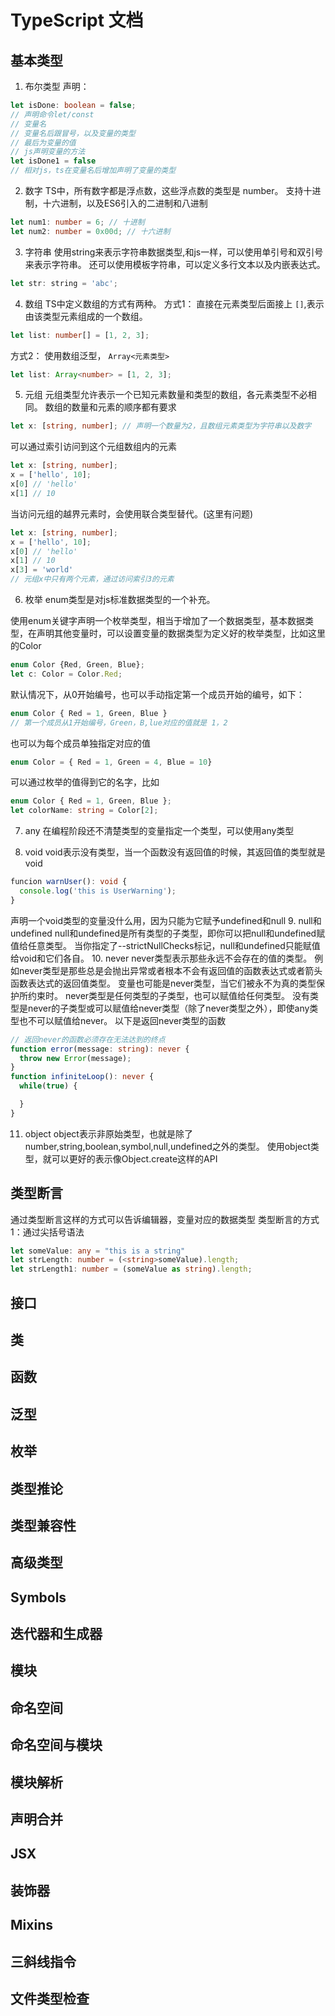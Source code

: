 # TypeScript 文档
## 基本类型
1. 布尔类型
声明：
```ts
let isDone: boolean = false;
// 声明命令let/const
// 变量名
// 变量名后跟冒号，以及变量的类型
// 最后为变量的值
// js声明变量的方法  
let isDone1 = false
// 相对js，ts在变量名后增加声明了变量的类型
```
2. 数字
TS中，所有数字都是浮点数，这些浮点数的类型是 number。
支持十进制，十六进制，以及ES6引入的二进制和八进制
```ts
let num1: number = 6; // 十进制
let num2: number = 0x00d; // 十六进制
```
3. 字符串
使用string来表示字符串数据类型,和js一样，可以使用单引号和双引号来表示字符串。
还可以使用模板字符串，可以定义多行文本以及内嵌表达式。
```js
let str: string = 'abc';
```
4. 数组
TS中定义数组的方式有两种。
方式1： 直接在元素类型后面接上 `[]`,表示由该类型元素组成的一个数组。
```ts
let list: number[] = [1, 2, 3];
```
方式2： 使用数组泛型， `Array<元素类型>`
```ts
let list: Array<number> = [1, 2, 3];
```
5. 元组
元组类型允许表示一个已知元素数量和类型的数组，各元素类型不必相同。
数组的数量和元素的顺序都有要求
```ts
let x: [string, number]; // 声明一个数量为2，且数组元素类型为字符串以及数字
```
可以通过索引访问到这个元组数组内的元素
```ts
let x: [string, number];
x = ['hello', 10];
x[0] // 'hello'
x[1] // 10
```
当访问元组的越界元素时，会使用联合类型替代。(这里有问题)
```ts
let x: [string, number];
x = ['hello', 10];
x[0] // 'hello'
x[1] // 10
x[3] = 'world' 
// 元组x中只有两个元素，通过访问索引3的元素
```
6. 枚举
enum类型是对js标准数据类型的一个补充。

使用enum关键字声明一个枚举类型，相当于增加了一个数据类型，基本数据类型，在声明其他变量时，可以设置变量的数据类型为定义好的枚举类型，比如这里的Color
```ts
enum Color {Red, Green, Blue};
let c: Color = Color.Red;
```
默认情况下，从0开始编号，也可以手动指定第一个成员开始的编号，如下：
```ts
enum Color { Red = 1, Green, Blue }
// 第一个成员从1开始编号，Green，B,lue对应的值就是 1，2
```
也可以为每个成员单独指定对应的值
```ts
enum Color = { Red = 1, Green = 4, Blue = 10}
```
可以通过枚举的值得到它的名字，比如
```ts
enum Color { Red = 1, Green, Blue };
let colorName: string = Color[2];
```
7. any
在编程阶段还不清楚类型的变量指定一个类型，可以使用any类型

8. void
void表示没有类型，当一个函数没有返回值的时候，其返回值的类型就是void
```ts
funcion warnUser(): void {
  console.log('this is UserWarning');
}
```
声明一个void类型的变量没什么用，因为只能为它赋予undefined和null
9. null和undefined
null和undefined是所有类型的子类型，即你可以把null和undefined赋值给任意类型。
当你指定了--strictNullChecks标记，null和undefined只能赋值给void和它们各自。
10. never
never类型表示那些永远不会存在的值的类型。 例如never类型是那些总是会抛出异常或者根本不会有返回值的函数表达式或者箭头函数表达式的返回值类型。
变量也可能是never类型，当它们被永不为真的类型保护所约束时。
never类型是任何类型的子类型，也可以赋值给任何类型。
没有类型是never的子类型或可以赋值给never类型（除了never类型之外），即使any类型也不可以赋值给never。
以下是返回never类型的函数
```ts
// 返回never的函数必须存在无法达到的终点
function error(message: string): never {
  throw new Error(message);
}
function infiniteLoop(): never {
  while(true) {

  }
}
```
11. object
object表示非原始类型，也就是除了 number,string,boolean,symbol,null,undefined之外的类型。
使用object类型，就可以更好的表示像Object.create这样的API


## 类型断言
通过类型断言这样的方式可以告诉编辑器，变量对应的数据类型
类型断言的方式1：通过尖括号语法
```ts
let someValue: any = "this is a string"
let strLength: number = (<string>someValue).length;
let strLength1: number = (someValue as string).length;
```
## 接口
## 类
## 函数
## 泛型
## 枚举
## 类型推论
## 类型兼容性
## 高级类型
## Symbols
## 迭代器和生成器
## 模块
## 命名空间
## 命名空间与模块
## 模块解析
## 声明合并
## JSX
## 装饰器
## Mixins
## 三斜线指令
## 文件类型检查